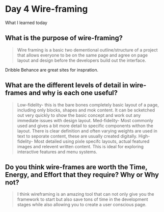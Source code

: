 # Day 4 Wire-framing




What I learned today

## What is the purpose of wire-framing?
> Wire framing is a basic two dementional outline/structure of a project that allows everyone to be on the same page and agree on page layout and design before the developers build out the interface.

Dribble Behance are great sites for inspration.


## What are the different levels of detail in wire-frames and why is each one useful?
> Low-fidelity- this is the bare bones completely basic layout of a page, including only blocks, shapes and mok content. It can be scketched out very quickly to show the basic concept and work out any immediate issues with design layout.
> Med-fidelity- Most commonly used and gives a bit more detail to specific components withon the layout. There is clear definition and often varying weights are used in text to seporate content, these are usually created digitally.
> High-fidelity- Most detailed using pixle specifc layouts, actual featured images and relevent written content. This is ideal for exploring interactive features and menu systems.


## Do you think wire-frames are worth the Time, Energy, and Effort that they require? Why or Why not? 
> I think wireframing is an amazing tool that can not only give you the framework to start but also save tons of time in the development stages while also allowing you to create a user conscious page.